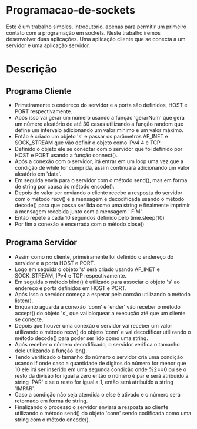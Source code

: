 # Programacao-de-sockets
Este é um trabalho simples, introdutório, apenas para permitir um primeiro contato com a programação em sockets. Neste trabalho iremos desenvolver duas aplicações. Uma aplicação cliente que se conecta a um servidor e uma aplicação servidor.


# Descrição

## Programa Cliente
- Primeiramente o endereço do servidor e a porta são definidos, HOST e PORT respectivamente.
- Após isso vai gerar um número usando a função 'gerarNum' que gera um número aleatório de até 30 casas utilizando a função random que define um intervalo adicionando um valor mínimo e um valor máximo.
- Então é criado um objeto 's' e passar os parâmetros AF_INET e SOCK_STREAM que vão definir o objeto como IPv4 4 e TCP.
- Definido o objeto ele se conectar com o servidor que foi definido por HOST e PORT usando a função connect(). 
- Após a conexão com o servidor, irá entrar em um loop uma vez que a condição de while for cumprida, assim continuará adicionando um valor aleatório em 'data'. 
- Em seguida envia para o servidor com o método send(), mas em forma de string por causa do método encode(). 
- Depois do valor ser enviando o cliente recebe a resposta do servidor com o método recv() e a mensagem e decodificada usando o método decode() para que possa ser lida como uma string e finalmente imprimir a mensagem recebida junto com a mensagem ' FIM'.
- Então repete a cada 10 segundos definido pelo time.sleep(10)
- Por fim a conexão é encerrada com o método close()

## Programa Servidor
- Assim como no cliente, primeiramente foi definido o endereço do servidor e a porta HOST e PORT.
- Logo em seguida o objeto 's' será criado usando AF_INET e SOCK_STREAM, IPv4 e TCP respectivamente.
- Em seguida o método bind() é utilizado para associar o objeto 's' ao endereço e porta definidos em HOST e PORT.
- Após isso o servidor começa a esperar pela conxão utilizando o método listen().
- Enquanto aguarda a conexão 'conn' e 'ender' vão receber o método accept() do objeto 's', que vai bloquear a execução até que um cliente se conecte.
- Depois que houver uma conexão o servidor vai receber um valor utilizando o método recv() do objeto 'conn' e vai decodificar utilizando o método decode() para poder ser lido como uma string.
- Após receber o número decodificado, o servidor verifica o tamanho dele utilizando a função len().
- Tendo verificado o tamanho do número o servidor cria uma condição usando if onde caso a quantidade de digitos do número for menor que 10 ele irá ser inserido em uma segunda condição onde %2==0 ou se o resto da divisão for igual a zero então o número é par e será atribuido a string 'PAR' e se o resto for igual a 1, então será atribuido a string 'IMPAR'.
- Caso a condição não seja atendida o else é ativado e o número será retornado em forma de string.
- Finalizando o processo o servidor enviará a resposta ao cliente utilizando o método send() do objeto 'conn' sendo codificada como uma string com o método encode().
